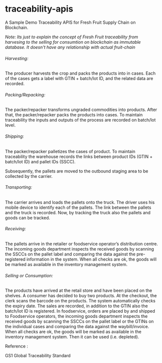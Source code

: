 # traceability-apis
A Sample Demo Traceability APIS for Fresh Fruit Supply Chain on Blockchain. 

*Note: Its just to explain the concept of Fresh Fruit  traceability from harvesing to the selling for consumtion 
on blockchain as immutable database. It doesn't have any relationship with actual fruit-chain*  

###### Harvesting: 

The producer harvests the crop and packs the products into in cases. Each of the cases gets a label with GTIN + batch/lot ID, and the related data are recorded.

######  Packing/Repacking: 

The packer/repacker transforms ungraded commodities into products. After that, the packer/repacker packs the products into cases.
To maintain traceability the inputs and outputs of the process are recorded on batch/lot level.

######  Shipping: 

The packer/repacker palletizes the cases of product. To maintain traceability the warehouse records the links between product IDs (GTIN + batch/lot ID) and pallet IDs (SSCC).

Subsequently, the pallets are moved to the outbound staging area to be collected by the carrier.

###### Transporting: 

The carrier arrives and loads the pallets onto the truck. The driver uses his mobile device to identify each of the pallets. The link between the pallets and the truck is recorded. Now, by tracking the truck also the pallets and goods can be tracked.

######  Receiving: 

The pallets arrive in the retailer or foodservice operator’s distribution centre.
The incoming goods department inspects the received goods by scanning the SSCCs on the pallet label and comparing the data against the pre-registered information in the system.
When all checks are ok, the goods will be marked as available in the inventory management system.

######  Selling or Consumption: 

The products have arrived at the retail store and have been placed on the shelves.
A consumer has decided to buy two products. At the checkout, the clerk scans the barcode on the products. The system automatically checks the expiry date.
The sales are recorded, in addition to the GTIN also the batch/lot ID is registered.
In foodservice, orders are placed by and shipped to Foodservice operators, the incoming goods department inspects the received goods by scanning the SSCCs on the pallet label or the GTINs on the individual cases and comparing the data against the waybill/invoice.
When all checks are ok, the goods will be marked as available in the inventory management system. Then it can be used (i.e. depleted).


Reference : 

 GS1 Global Traceability Standard 

